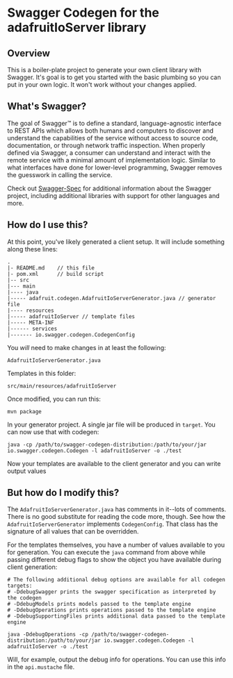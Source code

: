 # Swagger Codegen for the adafruitIoServer library

## Overview
This is a boiler-plate project to generate your own client library with Swagger.  It's goal is
to get you started with the basic plumbing so you can put in your own logic.  It won't work without
your changes applied.

## What's Swagger?
The goal of Swagger™ is to define a standard, language-agnostic interface to REST APIs which allows both humans and computers to discover and understand the capabilities of the service without access to source code, documentation, or through network traffic inspection. When properly defined via Swagger, a consumer can understand and interact with the remote service with a minimal amount of implementation logic. Similar to what interfaces have done for lower-level programming, Swagger removes the guesswork in calling the service.


Check out [Swagger-Spec](https://github.com/swagger-api/swagger-spec) for additional information about the Swagger project, including additional libraries with support for other languages and more. 

## How do I use this?
At this point, you've likely generated a client setup.  It will include something along these lines:

```
.
|- README.md    // this file
|- pom.xml      // build script
|-- src
|--- main
|---- java
|----- adafruit.codegen.AdafruitIoServerGenerator.java // generator file
|---- resources
|----- adafruitIoServer // template files
|----- META-INF
|------ services
|------- io.swagger.codegen.CodegenConfig
```

You _will_ need to make changes in at least the following:

`AdafruitIoServerGenerator.java`

Templates in this folder:

`src/main/resources/adafruitIoServer`

Once modified, you can run this:

```
mvn package
```

In your generator project.  A single jar file will be produced in `target`.  You can now use that with codegen:

```
java -cp /path/to/swagger-codegen-distribution:/path/to/your/jar io.swagger.codegen.Codegen -l adafruitIoServer -o ./test
```

Now your templates are available to the client generator and you can write output values

## But how do I modify this?
The `AdafruitIoServerGenerator.java` has comments in it--lots of comments.  There is no good substitute
for reading the code more, though.  See how the `AdafruitIoServerGenerator` implements `CodegenConfig`.
That class has the signature of all values that can be overridden.

For the templates themselves, you have a number of values available to you for generation.
You can execute the `java` command from above while passing different debug flags to show
the object you have available during client generation:

```
# The following additional debug options are available for all codegen targets:
# -DdebugSwagger prints the swagger specification as interpreted by the codegen
# -DdebugModels prints models passed to the template engine
# -DdebugOperations prints operations passed to the template engine
# -DdebugSupportingFiles prints additional data passed to the template engine

java -DdebugOperations -cp /path/to/swagger-codegen-distribution:/path/to/your/jar io.swagger.codegen.Codegen -l adafruitIoServer -o ./test
```

Will, for example, output the debug info for operations.  You can use this info
in the `api.mustache` file.